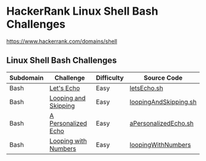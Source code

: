 # HackerRank Linux Shell Bash Challenges

https://www.hackerrank.com/domains/shell

## Linux Shell Bash Challenges

| Subdomain | Challenge                                                                                                     | Difficulty    | Source Code                                       |
|-----------|---------------------------------------------------------------------------------------------------------------|---------------|---------------------------------------------------|
| Bash      | [Let's Echo](https://www.hackerrank.com/challenges/bash-tutorials-lets-echo/problem)                          | Easy          | [letsEcho.sh](letsEcho.sh)                        |
| Bash      | [Looping and Skipping](https://www.hackerrank.com/challenges/bash-tutorials---looping-and-skipping/problem)   | Easy          | [loopingAndSkipping.sh](loopingAndSkipping.sh)    |
| Bash      | [A Personalized Echo](https://www.hackerrank.com/challenges/bash-tutorials---a-personalized-echo/problem)     | Easy          | [aPersonalizedEcho.sh](aPersonalizedEcho.sh)      |
| Bash      | [Looping with Numbers](https://www.hackerrank.com/challenges/bash-tutorials---looping-with-numbers/problem)   | Easy          | [loopingWithNumbers](loopingWithNumbers.sh)       |